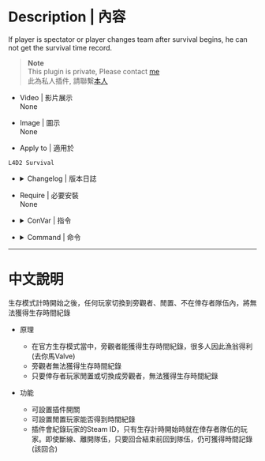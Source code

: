 # Description | 內容
If player is spectator or player changes team after survival begins, he can not get the survival time record.

> __Note__ <br/>
This plugin is private, Please contact [me](https://github.com/fbef0102/Game-Private_Plugin#私人插件列表-private-plugins-list)<br/>
此為私人插件, 請聯繫[本人](https://github.com/fbef0102/Game-Private_Plugin#私人插件列表-private-plugins-list)

* Video | 影片展示
<br/>None

* Image | 圖示
<br/>None

* Apply to | 適用於
```
L4D2 Survival
```

* <details><summary>Changelog | 版本日誌</summary>

	* v1.1
		* players who were in the survivor team when survival begins will be recorded. Even if they disconnected or leave the team, as long as they return to the team before the end of the round, their time record can still be kept. (this round)

	* v1.0
		* Initial Release
</details>

* Require | 必要安裝
<br/>None

* <details><summary>ConVar | 指令</summary>

	* cfg/sourcemod/l4d2_survival_spectator_reset.cfg
	```php
	// 0=Plugin off, 1=Plugin on.
	l4d2_survival_spectator_reset_enable "1"

	// If 1, idle player can not get time record after survival begins
	l4d2_survival_spectator_reset_idle "0"

	// If 1, players who were in the survivor team when survival begins will be recorded.
	// Even if they disconnected or leave the team, as long as they return to the team before the end of the round, their time record can still be kept. (this round)
	l4d2_survival_spectator_reset_save_SteamID "1"
	```
</details>

* <details><summary>Command | 命令</summary>
	
	None
</details>

- - - -
# 中文說明
生存模式計時開始之後，任何玩家切換到旁觀者、閒置、不在倖存者隊伍內，將無法獲得生存時間紀錄

* 原理
	* 在官方生存模式當中，旁觀者能獲得生存時間紀錄，很多人因此漁翁得利 (去你馬Valve)
	* 旁觀者無法獲得生存時間紀錄
	* 只要倖存者玩家閒置或切換成旁觀者，無法獲得生存時間紀錄

* 功能
	* 可設置插件開關
	* 可設置閒置玩家能否得到時間紀錄
	* 插件會紀錄玩家的Steam ID，只有生存計時開始時就在倖存者隊伍的玩家。即使斷線、離開隊伍，只要回合結束前回到隊伍，仍可獲得時間記錄(該回合)
